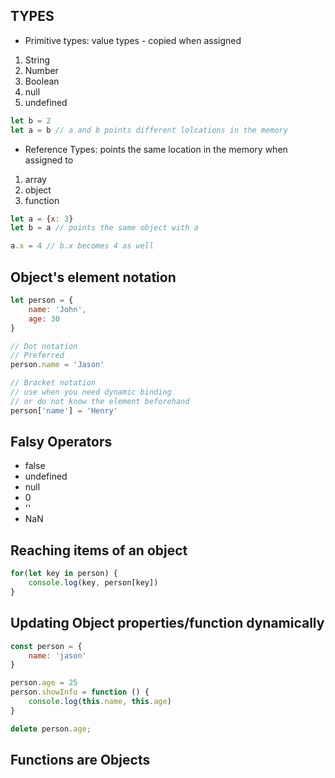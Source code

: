 
## TYPES

- Primitive types: value types - copied when assigned

1. String
2. Number
3. Boolean
4. null
5. undefined

```js
let b = 2
let a = b // a and b points different lolcations in the memory
```

- Reference Types: points the same location in the memory when assigned to

1. array
2. object
3. function

```js
let a = {x: 3}
let b = a // points the same object with a

a.x = 4 // b.x becomes 4 as well
```


## Object's element notation

```js
let person = {
    name: 'John',
    age: 30
}

// Dot notation
// Preferred
person.name = 'Jason'

// Bracket notation
// use when you need dynamic binding
// or do not know the element beforehand
person['name'] = 'Henry'

```

## Falsy Operators

- false
- undefined
- null
- 0
- ''
- NaN


## Reaching items of an object

```js
for(let key in person) {
    console.log(key, person[key])
}
```


## Updating Object properties/function dynamically

```js
const person = {
    name: 'jason'
}

person.age = 25
person.showInfo = function () {
    console.log(this.name, this.age)
}

delete person.age;
```

## Functions are Objects

